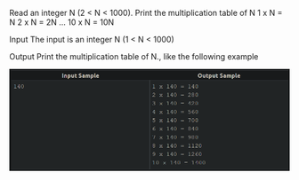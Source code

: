 Read an integer N (2 < N < 1000). Print the multiplication table of N
1 x N = N      2 x N = 2N        ...       10 x N = 10N  

Input
The input is an integer N (1 < N < 1000)

Output
Print the multiplication table of N., like the following example

![Alt text](image.png)